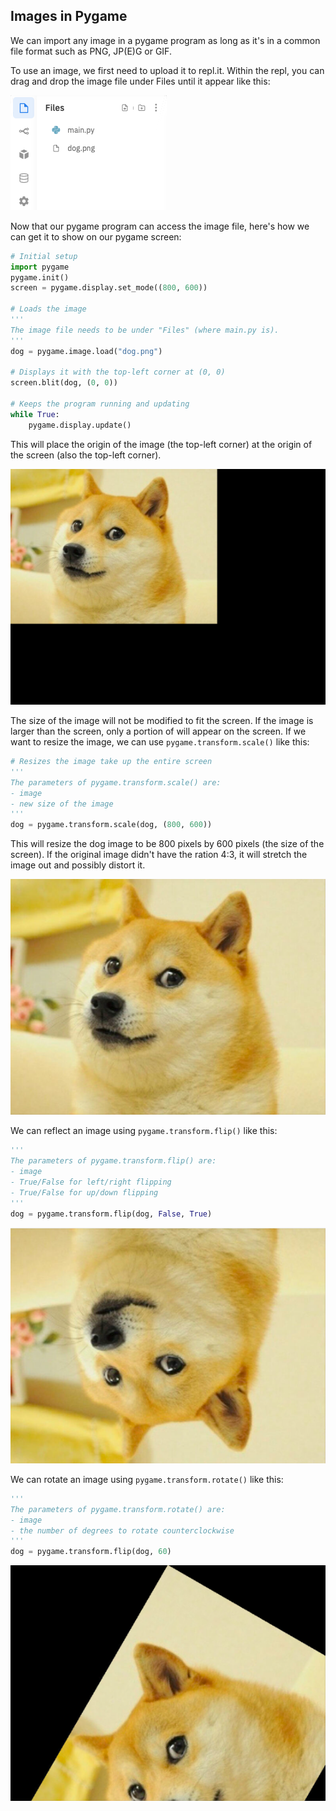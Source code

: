 ## Images in Pygame

We can import any image in a pygame program as long as it's in a common file format such as PNG, JP(E)G or GIF.

To use an image, we first need to upload it to repl.it. Within the repl, you can drag and drop the image file under Files until it appear like this:

![](../../Images/Image.png)

Now that our pygame program can access the image file, here's how we can get it to show on our pygame screen:

```python
# Initial setup
import pygame
pygame.init()
screen = pygame.display.set_mode((800, 600))

# Loads the image
'''
The image file needs to be under "Files" (where main.py is).
'''
dog = pygame.image.load("dog.png")

# Displays it with the top-left corner at (0, 0)
screen.blit(dog, (0, 0))

# Keeps the program running and updating
while True:
    pygame.display.update()
```

This will place the origin of the image (the top-left corner) at the origin of the screen (also the top-left corner).

![](../../Images/Original_Dog.png)



The size of the image will not be modified to fit the screen. If the image is larger than the screen, only a portion of will appear on the screen. If we want to resize the image, we can use `pygame.transform.scale()` like this:

```python
# Resizes the image take up the entire screen
'''
The parameters of pygame.transform.scale() are:
- image
- new size of the image
'''
dog = pygame.transform.scale(dog, (800, 600))
```

This will resize the dog image to be 800 pixels by 600 pixels (the size of the screen). If the original image didn't have the ration 4:3, it will stretch the image out and possibly distort it.

![](../../Images/Full_Screen_Dog.png)

We can reflect an image using `pygame.transform.flip()` like this:

```python
'''
The parameters of pygame.transform.flip() are:
- image
- True/False for left/right flipping
- True/False for up/down flipping
'''
dog = pygame.transform.flip(dog, False, True)
```

![](../../Images/Reflected_Dog.png)

We can rotate an image using `pygame.transform.rotate()` like this:

```python
'''
The parameters of pygame.transform.rotate() are:
- image
- the number of degrees to rotate counterclockwise
'''
dog = pygame.transform.flip(dog, 60)
```

![](../../Images/Rotated_Dog.png)